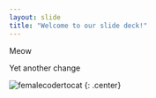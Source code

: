 ```yaml
---
layout: slide
title: "Welcome to our slide deck!"
---
```


Meow

Yet another change

![femalecodertocat](https://octodex.github.com/images/femalecodertocat.png)
{: .center}
